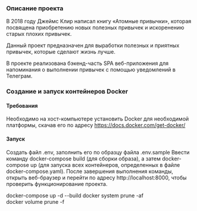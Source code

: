 ### Описание проекта

В 2018 году Джеймс Клир написал книгу «Атомные привычки», которая посвящена приобретению новых полезных привычек и искоренению старых плохих привычек. 

Данный проект предназначен для выработки полезных и приятных привычек, которые сделают жизнь лучше. 

В проекте реализована бэкенд-часть SPA веб-приложения для напоминания о выполнении привычек с помощью уведомлений в Телеграм.

### Создание и запуск контейнеров Docker

#### Требования

Необходимо на хост-компьютере установить Docker для необходимой платформы, скачав его по адресу https://docs.docker.com/get-docker/

#### Запуск

Создать файл .env, заполнить его по образцу файла .env.sample
Ввести команду docker-compose build (для сборки образа), а затем docker-compose up (для запуска всех контейнеров, определенных в файле docker-compose.yaml).
После завершения выполнения команды, открыть веб-браузер и перейти по адресу http://localhost:8000, чтобы проверить функционирование проекта.

docker-compose up -d --build 
docker system prune -af  
docker volume prune -f   
